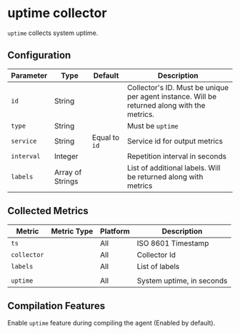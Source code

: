 # uptime collector

`uptime` collects system uptime.

## Configuration

| Parameter  | Type             | Default       | Description                                                                                 |
| ---------- | ---------------- | ------------- | ------------------------------------------------------------------------------------------- |
| `id`       | String           |               | Collector's ID. Must be unique per agent instance. Will be returned along with the metrics. |
| `type`     | String           |               | Must be `uptime`                                                                            |
| `service`  | String           | Equal to `id` | Service id for output metrics                                                               |
| `interval` | Integer          |               | Repetition interval in seconds                                                              |
| `labels`   | Array of Strings |               | List of additional labels. Will be returned along with metrics                              |

## Collected Metrics

| Metric      | Metric Type | Platform | Description               |
| ----------- | ----------- | -------- | ------------------------- |
| `ts`        |             | All      | ISO 8601 Timestamp        |
| `collector` |             | All      | Collector Id              |
| `labels`    |             | All      | List of labels            |
|             |             |          |                           |
| `uptime`    |             | All      | System uptime, in seconds |

## Compilation Features

Enable `uptime` feature during compiling the agent (Enabled by default).

